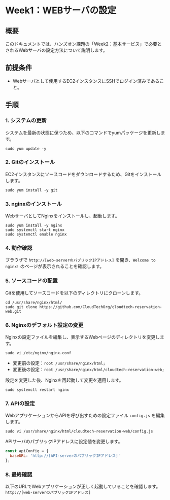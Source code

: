 # Week1：WEBサーバの設定
## 概要
このドキュメントでは、ハンズオン課題の「Week2：基本サービス」で必要とされるWebサーバの設定方法について説明します。

## 前提条件
- Webサーバとして使用するEC2インスタンスにSSHでログイン済みであること。

## 手順

### 1. システムの更新
システムを最新の状態に保つため、以下のコマンドでyumパッケージを更新します。
```shell
sudo yum update -y
```

### 2. Gitのインストール
EC2インスタンスにソースコードをダウンロードするため、Gitをインストールします。
```shell
sudo yum install -y git
```

### 3. nginxのインストール
WebサーバとしてNginxをインストールし、起動します。
```shell
sudo yum install -y nginx
sudo systemctl start nginx
sudo systemctl enable nginx
```

### 4. 動作確認
ブラウザで `http://[web-serverのパブリックIPアドレス]` を開き、`Welcome to nginx!` のページが表示されることを確認します。

### 5. ソースコードの配置
Gitを使用してソースコードを以下のディレクトリにクローンします。
```shell
cd /usr/share/nginx/html/
sudo git clone https://github.com/CloudTechOrg/cloudtech-reservation-web.git
```

### 6. Nginxのデフォルト設定の変更
Nginxの設定ファイルを編集し、表示するWebページのディレクトリを変更します。
```shell
sudo vi /etc/nginx/nginx.conf
```
- 変更前の設定：`root /usr/share/nginx/html;`
- 変更後の設定：`root /usr/share/nginx/html/cloudtech-reservation-web;`

設定を変更した後、Nginxを再起動して変更を適用します。
```shell
sudo systemctl restart nginx
```

### 7. APIの設定
WebアプリケーションからAPIを呼び出すための設定ファイル `config.js` を編集します。
```shell
sudo vi /usr/share/nginx/html/cloudtech-reservation-web/config.js
```
APIサーバのパブリックIPアドレスに設定値を変更します。
```javascript
const apiConfig = {
  baseURL: 'http://[API-serverのパブリックIPアドレス]'
};
```

### 8. 最終確認
以下のURLでWebアプリケーションが正しく起動していることを確認します。
`http://[web-serverのパブリックIPアドレス]`
